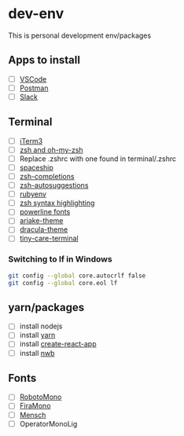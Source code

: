# dev-env

This is personal development env/packages

## Apps to install

* [ ] [VSCode](https://code.visualstudio.com/)
* [ ] [Postman](https://www.getpostman.com/)
* [ ] [Slack](https://slack.com/downloads/osx)

## Terminal

* [ ] [iTerm3](https://www.iterm2.com/)
* [ ] [zsh and oh-my-zsh](https://github.com/robbyrussell/oh-my-zsh)
* [ ] Replace .zshrc with one found in terminal/.zshrc
* [ ] [spaceship](https://github.com/denysdovhan/spaceship-prompt)
* [ ] [zsh-completions](https://github.com/zsh-users/zsh-completions)
* [ ] [zsh-autosuggestions](https://github.com/zsh-users/zsh-autosuggestions)
* [ ] [rubyenv](https://github.com/rbenv/rbenv)
* [ ] [zsh syntax highlighting](https://github.com/zsh-users/zsh-syntax-highlighting.git)
* [ ] [powerline fonts](https://github.com/powerline/fonts/tree/master/RobotoMono)
* [ ] [ariake-theme](jim-at-jibba/ariake-theme-iterm2)
* [ ] [dracula-theme](https://draculatheme.com/iterm/)
* [ ] [tiny-care-terminal](https://github.com/notwaldorf/tiny-care-terminal)

### Switching to lf in Windows

```bash
git config --global core.autocrlf false
git config --global core.eol lf
```

## yarn/packages

* [ ] install nodejs
* [ ] install [yarn](https://yarnpkg.com/en/)
* [ ] install [create-react-app](https://github.com/facebook/create-react-app)
* [ ] install [nwb](https://github.com/insin/nwb)

## Fonts

* [ ] [RobotoMono](https://fonts.google.com/selection?category=Monospace&selection.family=Roboto+Mono)
* [ ] [FiraMono](https://fonts.google.com/selection?category=Monospace&selection.family=Fira+Mono)
* [ ] [Mensch](http://robey.lag.net/2010/06/21/mensch-font.html)
* [ ] OperatorMonoLig
